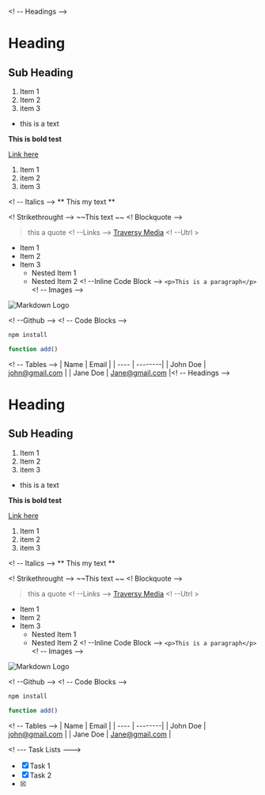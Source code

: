 <! -- Headings -->
# Heading

## Sub Heading
1. Item 1
2. Item 2
3. item 3
   
* this is a text 


**This is bold test**
  


[Link here](http://google.com)


1. Item 1
2. item 2
3. item 3

<! -- Italics -->
** This my text **

<! Strikethrought -->
~~This text ~~
<! Blockquote -->
> this a quote
<! --Links -->
[Traversy Media](acr/acr.tf)
<! --Utrl >
* Item 1
* Item 2
* Item 3
   * Nested Item 1
   * Nested Item 2
<! --Inline Code Block -->
`<p>This is a paragraph</p>`
<! -- Images -->

![Markdown Logo](https://markdown-here.com/img/icon256.png)

<! --Github -->
<! -- Code Blocks -->
```bash
npm install 
```

``` Javascript
function add()
```
<! -- Tables -->
| Name  | Email   |
| ----  | --------|
| John Doe | john@gmail.com |
| Jane Doe | Jane@gmail.com |<! -- Headings -->
# Heading

## Sub Heading
1. Item 1
2. Item 2
3. item 3
   
* this is a text 


**This is bold test**
  


[Link here](http://google.com)


1. Item 1
2. item 2
3. item 3

<! -- Italics -->
** This my text **

<! Strikethrought -->
~~This text ~~
<! Blockquote -->
> this a quote
<! --Links -->
[Traversy Media](acr/acr.tf)
<! --Utrl >
* Item 1
* Item 2
* Item 3
   * Nested Item 1
   * Nested Item 2
<! --Inline Code Block -->
`<p>This is a paragraph</p>`
<! -- Images -->

![Markdown Logo](https://markdown-here.com/img/icon256.png)

<! --Github -->
<! -- Code Blocks -->
```bash
npm install 
```

``` Javascript
function add()
```
<! -- Tables -->
| Name  | Email   |
| ----  | --------|
| John Doe | john@gmail.com |
| Jane Doe | Jane@gmail.com |

<! --- Task Lists --->
* [X] Task 1
* [X] Task 2
* [X]